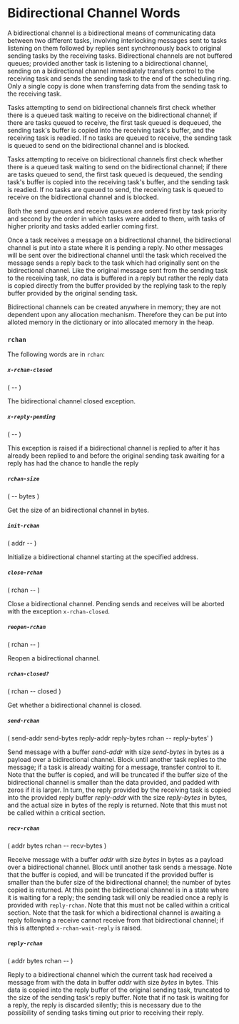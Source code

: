 # Bidirectional Channel Words

A bidirectional channel is a bidirectional means of communicating data between two different tasks, involving interlocking messages sent to tasks listening on them followed by replies sent synchronously back to original sending tasks by the receiving tasks. Bidirectional channels are not buffered queues; provided another task is listening to a bidirectional channel, sending on a bidirectional channel immediately transfers control to the receiving task and sends the sending task to the end of the scheduling ring. Only a single copy is done when transferring data from the sending task to the receiving task.

Tasks attempting to send on bidirectional channels first check whether there is a queued task waiting to receive on the bidirectional channel; if there are tasks queued to receive, the first task queued is dequeued, the sending task's buffer is copied into the receiving task's buffer, and the receiving task is readied. If no tasks are queued to receive, the sending task is queued to send on the bidirectional channel and is blocked.

Tasks attempting to receive on bidirectional channels first check whether there is a queued task waiting to send on the bidirectional channel; if there are tasks queued to send, the first task queued is dequeued, the sending task's buffer is copied into the receiving task's buffer, and the sending task is readied. If no tasks are queued to send, the receiving task is queued to receive on the bidirectional channel and is blocked.

Both the send queues and receive queues are ordered first by task priority and second by the order in which tasks were added to them, with tasks of higher priority and tasks added earlier coming first.

Once a task receives a message on a bidirectional channel, the bidirectional channel is put into a state where it is pending a reply. No other messages will be sent over the bidirectional channel until the task which received the message sends a reply back to the task which had originally sent on the bidirectional channel. Like the original message sent from the sending task to the receiving task, no data is buffered in a reply but rather the reply data is copied directly from the buffer provided by the replying task to the reply buffer provided by the original sending task.

Bidirectional channels can be created anywhere in memory; they are not dependent upon any allocation mechanism. Therefore they can be put into alloted memory in the dictionary or into allocated memory in the heap.

### `rchan`

The following words are in `rchan`:

##### `x-rchan-closed`
( -- )

The bidirectional channel closed exception.

##### `x-reply-pending`
( -- )

This exception is raised if a bidirectional channel is replied to after it has already been replied to and before the original sending task awaiting for a reply has had the chance to handle the reply

##### `rchan-size`
( -- bytes )

Get the size of an bidirectional channel in bytes.

##### `init-rchan`
( addr -- )

Initialize a bidirectional channel starting at the specified address.

##### `close-rchan`
( rchan -- )

Close a bidirectional channel. Pending sends and receives will be aborted with the exception `x-rchan-closed`.

##### `reopen-rchan`
( rchan -- )

Reopen a bidirectional channel.

##### `rchan-closed?`
( rchan -- closed )

Get whether a bidirectional channel is closed.

##### `send-rchan`
( send-addr send-bytes reply-addr reply-bytes rchan -- reply-bytes' )

Send message with a buffer *send-addr* with size *send-bytes* in bytes as a payload over a bidirectional channel. Block until another task replies to the message; if a task is already waiting for a message, transfer control to it. Note that the buffer is copied, and will be truncated if the buffer size of the bidirectional channel is smaller than the data provided, and padded with zeros if it is larger. In turn, the reply provided by the receiving task is copied into the provided reply buffer *reply-addr* with the size *reply-bytes* in bytes, and the actual size in bytes of the reply is returned. Note that this must not be called within a critical section.

##### `recv-rchan`
( addr bytes rchan -- recv-bytes )

Receive message with a buffer *addr* with size *bytes* in bytes as a payload over a bidirectional channel. Block until another task sends a message. Note that the buffer is copied, and will be truncated if the provided buffer is smaller than the bufer size of the bidirectional channel; the number of bytes copied is returned. At this point the bidirectional channel is in a state where it is waiting for a reply; the sending task will only be readied once a reply is provided with `reply-rchan`. Note that this must not be called within a critical section. Note that the task for which a bidirectional channel is awaiting a reply following a receive cannot receive from that bidirectional channel; if this is attenpted `x-rchan-wait-reply` is raised.

##### `reply-rchan`
( addr bytes rchan -- )

Reply to a bidirectional channel which the current task had received a message from with the data in buffer *addr* with size *bytes* in bytes. This data is copied into the reply buffer of the original sending task, truncated to the size of the sending task's reply buffer. Note that if no task is waiting for a reply, the reply is discarded silently; this is necessary due to the possibility of sending tasks timing out prior to receiving their reply.
